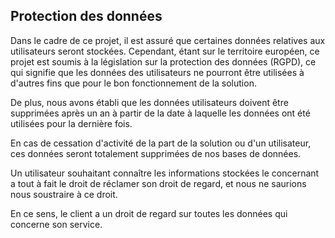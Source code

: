 ## Protection des données

Dans le cadre de ce projet, il est assuré que certaines données relatives aux utilisateurs seront stockées. Cependant, étant sur le territoire européen, ce projet est soumis à la législation sur la protection des données (RGPD), ce qui signifie que les données des utilisateurs ne pourront être utilisées à d'autres fins que pour le bon fonctionnement de la solution.

De plus, nous avons établi que les données utilisateurs doivent être supprimées après un an à partir de la date à laquelle les données ont été utilisées pour la dernière fois.

En cas de cessation d'activité de la part de la solution ou d'un utilisateur, ces données seront totalement supprimées de nos bases de données.

Un utilisateur souhaitant connaître les informations stockées le concernant a tout à fait le droit de réclamer son droit de regard, et nous ne saurions nous soustraire à ce droit.

En ce sens, le client a un droit de regard sur toutes les données qui concerne son service.
